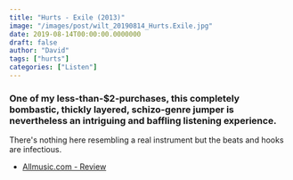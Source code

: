 ```yaml
---
title: "Hurts - Exile (2013)"
image: "/images/post/wilt_20190814_Hurts.Exile.jpg"
date: 2019-08-14T00:00:00.0000000
draft: false
author: "David"
tags: ["hurts"]
categories: ["Listen"]
---
```

### One of my less-than-$2-purchases, this completely bombastic, thickly layered, schizo-genre jumper is nevertheless an intriguing and baffling listening experience.

 There's nothing here resembling a real instrument but the beats and hooks are infectious. 

-  [Allmusic.com - Review](https://www.allmusic.com/album/exile-mw0002471823)
